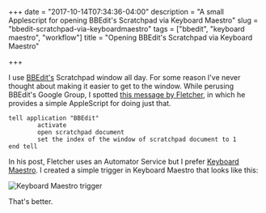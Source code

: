 +++
date = "2017-10-14T07:34:36-04:00"
description = "A small Applescript for opening BBEdit's Scratchpad via Keyboard Maestro"
slug = "bbedit-scratchpad-via-keyboardmaestro"
tags = ["bbedit", "keyboard maestro", "workflow"]
title = "Opening BBEdit's Scratchpad via Keyboard Maestro"

+++

I use [BBEdit's][1] Scratchpad window all day. For some reason I've never thought about making it easier to get to the window. While perusing BBEdit's Google Group, I spotted [this message by Fletcher][2], in which he provides a simple AppleScript for doing just that.

```
tell application "BBEdit" 
        activate 
        open scratchpad document 
        set the index of the window of scratchpad document to 1 
end tell 
```

In his post, Fletcher uses an Automator Service but I prefer [Keyboard Maestro][3]. I created a simple trigger in Keyboard Maestro that looks like this:


![Keyboard Maestro trigger](/img/2017/km-trigger.png)

That's better.

[1]: http://www.barebones.com/products/bbedit/index.html
[2]: https://groups.google.com/forum/?utm_source=digest&utm_medium=email#!topic/bbedit/Q-oNhAjdX6s
[3]: http://www.keyboardmaestro.com/main/